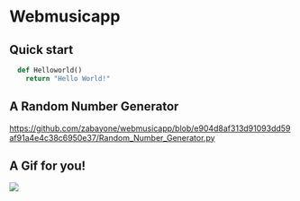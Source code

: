 # Webmusicapp

## Quick start 

``` python
  def Helloworld()
    return "Hello World!"
```
## A Random Number Generator 
https://github.com/zabayone/webmusicapp/blob/e904d8af313d91093dd59af91a4e4c38c6950e37/Random_Number_Generator.py

## A Gif for you!
![](http://media.giphy.com/media/Zq4kVUmMak6GoyGDrC/giphy.gif)
